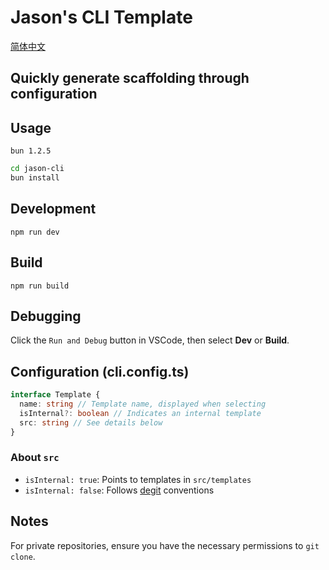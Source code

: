 # Jason's CLI Template

[简体中文](README-ZH.md)

## Quickly generate scaffolding through configuration

## Usage

`bun 1.2.5`

```sh
cd jason-cli
bun install
```

## Development

`npm run dev`

## Build

`npm run build`

## Debugging

Click the `Run and Debug` button in VSCode, then select **Dev** or **Build**.

## Configuration (cli.config.ts)

```ts
interface Template {
  name: string // Template name, displayed when selecting
  isInternal?: boolean // Indicates an internal template
  src: string // See details below
}
```

### About `src`

- `isInternal: true`: Points to templates in `src/templates`
- `isInternal: false`: Follows [degit](https://www.npmjs.com/package/degit#usage) conventions

## Notes

For private repositories, ensure you have the necessary permissions to `git clone`.
